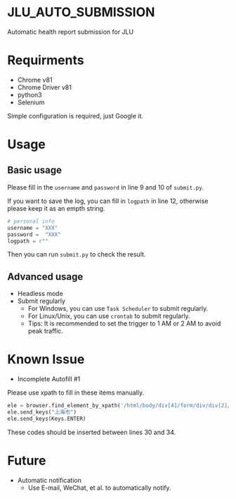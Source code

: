 # JLU_AUTO_SUBMISSION

Automatic health report submission for JLU

# Requirments

- Chrome v81
- Chrome Driver v81
- python3
- Selenium

Simple configuration is required, just Google it.

# Usage

## Basic usage

Please fill in the `username` and `password` in line 9 and 10 of `submit.py`.

If you want to save the log, you can fill in `logpath` in line 12, otherwise please keep it as an empth string.

```python
# personal info
username = "XXX"
password =  "XXX"
logpath = r""
```

Then you can run `submit.py` to check the result.

## Advanced usage

- Headless mode
- Submit regularly
    - For Windows, you can use `Task Scheduler` to submit regularly.
    - For Linux/Unix, you can use `crontab` to submit regularly.
    - Tips: It is recommended to set the trigger to 1 AM or 2 AM to avoid peak traffic.

# Known Issue

- Incomplete Autofill #1

Please use xpath to fill in these items manually.

```python
ele = browser.find_element_by_xpath('/html/body/div[4]/form/div/div[2]/div[3]/div/div[1]/div[1]/table/tbody/tr[2]/td/div/table/tbody/tr[34]/td[4]/div/div/div/div/input')
ele.send_keys("上海市")
ele.send_keys(Keys.ENTER)
```

These codes should be inserted between lines 30 and 34.

# Future

- Automatic notification
    - Use E-mail, WeChat, et al. to automatically notify.
